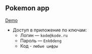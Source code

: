 ## Pokemon app
[Demo](https://pokemons-for-kode.000webhostapp.com/)

- Доступ в приложение по ключам:
  - Логин — `kode@kode.ru`
  - Пароль — `Enk0deng`
  - Код - `любые цифры`

